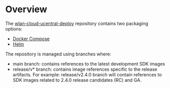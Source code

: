 # Overview

The [wlan-cloud-ucentral-deploy](https://github.com/Telecominfraproject/wlan-cloud-ucentral-deploy) repository contains two packaging options:

* [Docker Compose](deploy-using-docker-compose.md)
* [Helm](deploy-using-helm.md)

The repository is managed using branches where:

* main branch: contains references to the latest development SDK images
* release/v\* branch: contains image references specific to the release artifacts. For example: release/v2.4.0 branch will contain references to SDK images related to 2.4.0 release candidates (RC) and GA. 

